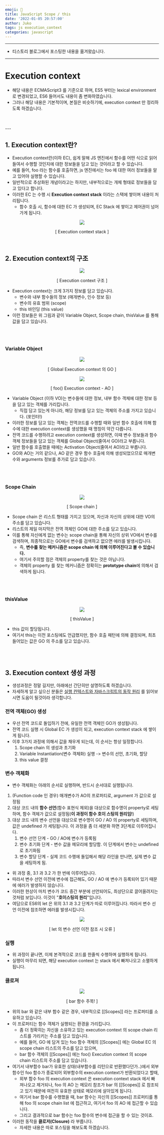 ```yaml
---
emoji: 🔮
title: JavaScript Scope / this
date: '2022-01-05 20:57:00'
author: Juko
tags: js execution_context
categories: javascript
---
```


---
 * 티스토리 블로그에서 포스팅한 내용을 옮겨왔습니다.
---


# Execution context
* 해당 내용은 ECMAScript3 를 기준으로 하며, ES5 부터는 lexical environment 로 변경되었고, ES6 들어서도 내용이 좀 변화하였습니다.
* 그러나 해당 내용은 기본적이며, 본질은 비슷하기에, execution context 만 정리하도록 하겠습니다.
<br />
<br />
---
<br />

## 1. Execution context란?
* Execution context란(이하 EC), 쉽게 말해 JS 엔진에서 함수를 어떤 식으로 읽어들여서 수행할 것인지에 대한 정보들을 담고 있는 것이라고 할 수 있습니다.
* 예를 들어, foo 라는 함수를 호출하면, js 엔진에서는 foo 에 대한 여러 정보들을 알고 있어야 실행할 수 있습니다.
* 일반적으로 추상화된 개념이라고는 하지만, 내부적으로는 개체 형태로 정보들을 담고 있다고 합니다.
* 이러한 EC 는 수행 시 **Execution context stack** 이라는 스택에 쌓이며 내용이 처리됩니다.
  * 함수 호출 시, 함수에 대한 EC 가 생성되며, EC Stack 에 쌓이고 제어권이 넘어가게 됩니다.
  
<p style="text-align: center;"><img src="execution_context.png" /></p>
<div style="display: flex; justify-content: center;">[ Execution context stack ]</div>
<br />
<br />

## 2. Execution context의 구조

<p style="text-align: center;"><img src="execution_context_2.png" /></p>
<div style="display: flex; justify-content: center;">[ Execution context 구조 ]</div>

* Execution context는 크게 3가지 정보를 담고 있습니다.
  * 변수와 내부 함수들의 정보 (매개변수, 인수 정보 등)
  * 변수의 유효 범위 (scope)
  * this 바인딩 (this value)
* 이런 정보들은 위 그림과 같이 Variable Object, Scope chain, thisValue 를 통해 값을 담고 있습니다.
<br />
<br />

### Variable Object

<p style="text-align: center;"><img src="execution_context_3.png" /></p>
<div style="display: flex; justify-content: center;">[ Global Execution context 의 GO ]</div>

<p style="text-align: center;"><img src="execution_context_4.png" /></p>
<div style="display: flex; justify-content: center;">[ foo() Execution context - AO ]</div>

* Variable Object (이하 VO)는 변수들에 대한 정보, 내부 함수 객체에 대한 정보 등을 담고 있는 객체를 가리킵니다.
  * 직접 담고 있는게 아니라, 해당 정보를 담고 있는 객체의 주소를 가지고 있습니다. (포인터!)
* 이러한 정보를 담고 있는 객체는 전역코드를 수행할 때와 일반 함수 호출에 의해 함수에 대한 execution context를 생성했을 때 명칭이 약간 다릅니다.
* 전역 코드를 수행하려고 execution context를 생성하면, 이때 변수 정보들과 함수 객체 정보들을 담고 있는 객체를 Global Object(줄여서 GO)라고 부릅니다.
* 일반 함수를 호출했을 때에는 Activation Object(줄여서 AO)라고 부릅니다.
* GO와 AO는 거의 같으나, AO 같은 경우 함수 호출에 의해 생성되었으므로 매개변수와 arguments 정보를 추가로 담고 있습니다.
<br />
<br />

### Scope Chain

<p style="text-align: center;"><img src="execution_context_5.png" /></p>
<div style="display: flex; justify-content: center;">[ Scope chain ]</div>

* Scope chain 은 리스트 형태를 가지고 있으며, 자신과 자신의 상위에 대한 VO의 주소를 담고 있습니다.
* 리스트의 제일 마지막은 전역 객체인 GO에 대한 주소를 담고 있습니다.
* 이를 통해 자신에게 없는 변수는 scope chain을 통해 자신의 상위 VO에서 변수를 검색하며, 최종적으로는 GO에서 변수를 검색하고 없으면 에러를 발생시킵니다.
  * 즉, **변수를 찾는 메커니즘은 scope chain 에 의해 이루어진다고 볼 수 있습니다.**
  * 여기서 주의할 점은 객체의 property를 찾는 것은 아닙니다.
  * 객체의 property 를 찾는 메커니즘은 정확히는 **prototype chain**에 의해서 검색하게 됩니다.
<br />
<br />

### thisValue

<p style="text-align: center;"><img src="execution_context_6.png" /></p>
<div style="display: flex; justify-content: center;">[ thisValue ]</div>

* this 값이 할당됩니다.
* 여기서 this는 이전 포스팅에도 언급했지만, 함수 호출 패턴에 의해 결정되며, 최초 들어있는 값은 GO 의 주소를 담고 있습니다.
<br />
<br />

## 3. Execution context 생성 과정

* 생성과정은 정말 길지만, 아래에선 간단히만 설명하도록 하겠습니다.
* 자세하게 알고 싶으신 분들은 [실행 컨텍스트와 자바스크립트의 동작 원리](https://poiemaweb.com/js-execution-context) 를 읽어보시면 도움이 될것이라 생각합니다.

### 전역 객체(GO) 생성
* 우선 전역 코드로 돌입하기 전에, 유일한 전역 객체인 GO가 생성됩니다.
* 전역 코드 실행 시 Global EC 가 생성이 되고, execution context stack 에 쌓이게 됩니다.
* 이후 3가지 과정에 의해서 값을 채우게 되는데, 이 순서는 항상 일정합니다.
  1. Scope chain 의 생성과 초기화
  2. Variable Instantiation(변수 객체화) 실행 -> 변수의 선언, 초기화, 할당
  3. this value 결정

### 변수 객체화
* 변수 객체화는 아래의 순서로 실행하며, 반드시 순서대로 실행됩니다.
1. (Function code 인 경우) 매개변수가 AO의 프로퍼티로, argument 가 값으로 설정됨
2. 대상 코드 내의 **함수 선언**(함수 표현식 제외)을 대상으로 함수명이 property로 세팅하며, 함수 객체가 값으로 설정됨(**이 과정이 함수 호이 스팅의 원리임!**)
3. 대상 코드 내의 변수 선언을 대상으로 변수명이 GO / AO 의 property로 세팅하며, 값은 undefined 가 세팅됩니다. 이 과정을 좀 더 세분화 하면 3단계로 이루어집니다.
   1. 변수 선언 단계 - GO / AO에 변수가 등록됨
   2. 변수 초기화 단계 - 변수 값을 메모리에 할당함. 이 단계에서 변수는 undefined 로 초기화됨
   3. 변수 할당 단계 - 실제 코드 수행에 돌입해서 해당 라인을 만나면, 실제 변수 값을 세팅하게 됨.
* 위 과정 중, 3.1 과 3.2 가 한 번에 이루어집니다.
* 따라서 변수 선언 이전에 변수에 접근해도, GO / AO 에 변수가 등록되어 있기 때문에 에러가 발생하지 않습니다.
* 이러한 현상이 마치 변수가 코드 중간 부분에 선언되어도, 최상단으로 끌어올려지는 것처럼 보입니다. 이것이 "**호이스팅의 원리**"입니다.
* 여담으로 ES6의 let 은 위의 3.1 과 3.2 단계가 따로 이루어집니다. 따라서 변수 선언 이전에 참조하면 에러를 발생시킵니다.

<p style="text-align: center;"><img src="execution_context_7.png" /></p>
<div style="display: flex; justify-content: center;">[ let 의 변수 선언 이전 참조 시 오류 ]</div>

### 실행
* 위 과정이 끝나면, 이제 본격적으로 코드를 한줄씩 수행하며 실행하게 됩니다.
* 실행이 마무리 되면, 해당 execution context 는 stack 에서 빠져나오고 소멸하게 됩니다.

### 클로져

<p style="text-align: center;"><img src="execution_context_6.png" /></p>
<div style="display: flex; justify-content: center;">[ bar 함수 주목! ]</div>

* 위의 bar 와 같은 내부 함수 같은 경우, 내부적으로 [[Scopes]] 라는 프로퍼티를 소유하고 있습니다.
* 이 프로퍼티는 함수 객체가 실행되는 환경을 가리킵니다.
  * 좀 더 정확히는 자신을 소유하고 있는 execution context 의 scope chain 리스트를 가리키는 주소를 담고 있습니다.
  * 예를 들어, GO 에 담겨 있는 foo 함수 객체의 [[Scopes]] 에는 Global EC 의 scope chain 리스트의 주소를 담고 있으며,
  * bar 함수 객체의 [[Scopes]] 에는 foo() Execution context 의 scope chain 리스트의 주소를 담고 있습니다.
* 여기서 내부함수 bar가 유효한 상태(내부함수를 리턴으로 반환했다던가..)에서 외부 함수인 foo 함수가 종료되어 외부함수의 execution context가 반환되었다고 할때,
  * 외부 함수 foo 의 execution context 은 execution context stack 에서 빠져나오고 제거되나, foo 의 AO 는 메모리 참조가 bar 의 [[Scopes]] 로 참조되고 있기 때문에 여전히 유효한 상태로 메모리에 살아있게 됩니다.
  * 여기서 bar 함수를 수행했을 때, bar 함수는 자신의 [[Scopes]] 프로퍼티를 통해 foo 의 scope chain list 에 접근하고, 여기서 foo 의 AO 에 접근할 수 있습니다.
  * 그리고 결과적으로 bar 함수는 foo 함수의 변수에 접근을 할 수 있는 것이죠.
* 이러한 동작을 **클로저(Closure)** 라 부릅니다.
  * 자세한 내용은 따로 포스팅을 해보도록 하겠습니다.